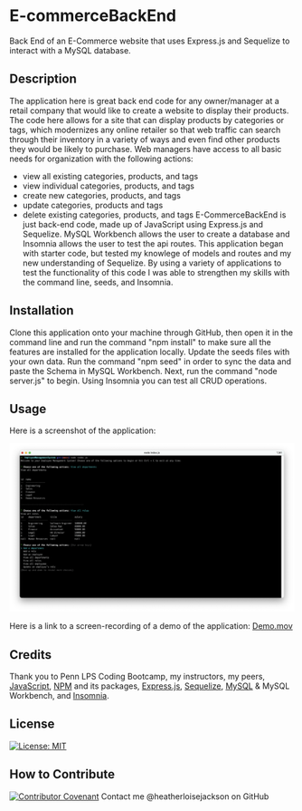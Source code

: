 # E-commerceBackEnd
Back End of an E-Commerce website that uses Express.js and Sequelize to interact with a MySQL database.

## Description
The application here is great back end code for any owner/manager at a retail company that would like to create a website to display their products. The code here allows for a site that can display products by categories or tags, which modernizes any online retailer so that web traffic can search through their inventory in a variety of ways and even find other products they would be likely to purchase. Web managers have access to all basic needs for organization with the following actions:
- view all existing categories, products, and tags
- view individual categories, products, and tags
- create new categories, products, and tags
- update categories, products and tags
- delete existing categories, products, and tags
E-CommerceBackEnd is just back-end code, made up of JavaScript using Express.js and Sequelize. MySQL Workbench allows the user to create a database and Insomnia allows the user to test the api routes. This application began with starter code, but tested my knowlege of models and routes and my new understanding of Sequelize. By using a variety of applications to test the functionality of this code I was able to strengthen my skills with the command line, seeds, and Insomnia.

## Installation
Clone this application onto your machine through GitHub, then open it in the command line and run the command "npm install" to make sure all the features are installed for the application locally. Update the seeds files with your own data. Run the command "npm seed" in order to sync the data and paste the Schema in MySQL Workbench. Next, run the command "node server.js" to begin. Using Insomnia you can test all CRUD operations.

## Usage
Here is a screenshot of the application:

![Screenshot Demo](https://github.com/heatherloisejackson/EmployeeManagementSystem/blob/main/EMS%20App%20Demo.png)

Here is a link to a screen-recording of a demo of the application: [Demo.mov](https://drive.google.com/file/d/18hnUhs02a1WeCajlpU6igZw3p32M2uUC/view?usp=sharing)


## Credits
Thank you to Penn LPS Coding Bootcamp, my instructors, my peers, [JavaScript](https://www.javascript.com/), [NPM](https://www.npmjs.com/) and its packages, [Express.js](https://expressjs.com/), [Sequelize](https://sequelize.org/), [MySQL](https://www.mysql.com/) & MySQL Workbench, and [Insomnia](https://insomnia.rest/).

## License
[![License: MIT](https://img.shields.io/badge/License-MIT-yellow.svg)](https://opensource.org/licenses/MIT)

## How to Contribute
[![Contributor Covenant](https://img.shields.io/badge/Contributor%20Covenant-2.0-4baaaa.svg)](code_of_conduct.md)
Contact me @heatherloisejackson on GitHub
